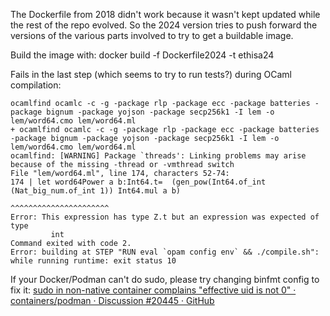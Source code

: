 The Dockerfile from 2018 didn't work because it wasn't kept updated while the rest of the repo evolved. So the 2024 version tries to push forward the versions of the various parts involved to try to get a buildable image.

Build the image with:
docker build -f Dockerfile2024 -t ethisa24

Fails in the last step (which seems to try to run tests?) during OCaml compilation:
```
ocamlfind ocamlc -c -g -package rlp -package ecc -package batteries -package bignum -package yojson -package secp256k1 -I lem -o lem/word64.cmo lem/word64.ml
+ ocamlfind ocamlc -c -g -package rlp -package ecc -package batteries -package bignum -package yojson -package secp256k1 -I lem -o lem/word64.cmo lem/word64.ml
ocamlfind: [WARNING] Package `threads': Linking problems may arise because of the missing -thread or -vmthread switch
File "lem/word64.ml", line 174, characters 52-74:
174 | let word64Power a b:Int64.t=  (gen_pow(Int64.of_int (Nat_big_num.of_int 1)) Int64.mul a b)
                                                          ^^^^^^^^^^^^^^^^^^^^^^
Error: This expression has type Z.t but an expression was expected of type
         int
Command exited with code 2.
Error: building at STEP "RUN eval `opam config env` && ./compile.sh": while running runtime: exit status 10
```

If your Docker/Podman can't do sudo, please try changing binfmt config to fix it: [sudo in non-native container complains "effective uid is not 0" · containers/podman · Discussion #20445 · GitHub](https://github.com/containers/podman/discussions/20445#discussioncomment-7372474)

